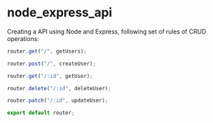 # node_express_api 
Creating a API using Node and Express, following set of rules of CRUD operations:

```javascript
router.get("/", getUsers);

router.post("/", createUser);

router.get("/:id", getUser);

router.delete("/:id", deleteUser);

router.patch("/:id", updateUser);

export default router;
```
